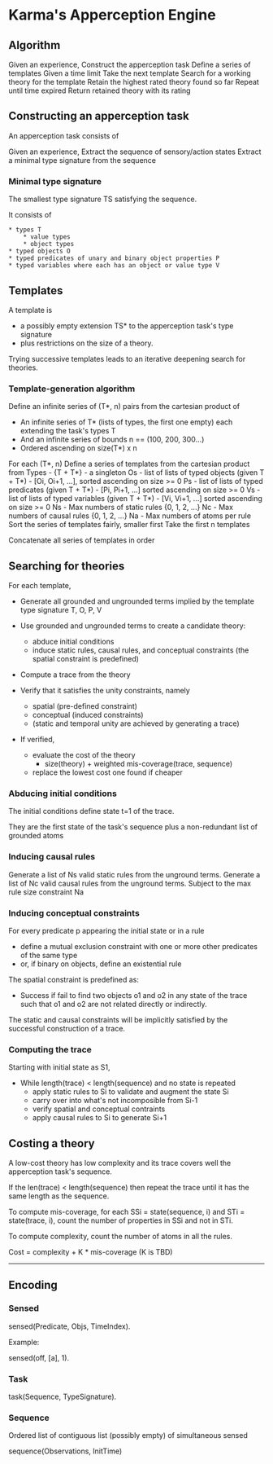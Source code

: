 # Karma's Apperception Engine

## Algorithm

Given an experience,
  Construct the apperception task
  Define a series of templates
    Given a time limit
      Take the next template
        Search for a working theory for the template
        Retain the highest rated theory found so far
      Repeat until time expired
  Return retained theory with its rating

## Constructing an apperception task

An apperception task consists of

Given an experience,
  Extract the sequence of sensory/action states
  Extract a minimal type signature from the sequence

### Minimal type signature

The smallest type signature TS satisfying the sequence.

It consists of

    * types T
        * value types
        * object types
    * typed objects O
    * typed predicates of unary and binary object properties P 
    * typed variables where each has an object or value type V

## Templates

A template is

* a possibly empty extension TS* to the apperception task's type signature
* plus restrictions on the size of a theory.

Trying successive templates leads to an iterative deepening search for theories.

### Template-generation algorithm

Define an infinite series of (T*, n) pairs from the cartesian product of

* An infinite series of T* (lists of types, the first one empty) each extending the task's types T
* And an infinite series of bounds n == (100, 200, 300...)
* Ordered ascending on size(T*) x n

For each (T*, n)
  Define a series of templates from the cartesian product from
    Types - {T + T*} - a singleton
    Os - list of lists of typed objects (given T + T*) - [Oi, Oi+1, ...], sorted ascending on size >= 0
    Ps - list of lists of typed predicates (given T + T*) - [Pi, Pi+1, ...] sorted ascending on size >= 0
    Vs - list of lists of typed variables (given T + T*) - [Vi, Vi+1, ...] sorted ascending on size >= 0
    Ns - Max numbers of static rules {0, 1, 2, ...}
    Nc - Max numbers of causal rules {0, 1, 2, ...}
    Na - Max numbers of atoms per rule
  Sort the series of templates fairly, smaller first
  Take the first n templates

Concatenate all series of templates in order

## Searching for theories

For each template,

* Generate all grounded and ungrounded terms implied by the template type signature T, O, P, V
* Use grounded and ungrounded terms to create a candidate theory:
  * abduce initial conditions
  * induce static rules, causal rules, and conceptual constraints (the spatial constraint is predefined)

* Compute a trace from the theory
* Verify that it satisfies the unity constraints, namely
  * spatial (pre-defined constraint)
  * conceptual (induced constraints)
  * (static and temporal unity are achieved by generating a trace)

* If verified,

  * evaluate the cost of the theory
    * size(theory) + weighted mis-coverage(trace, sequence)
  * replace the lowest cost one found if cheaper

### Abducing initial conditions

The initial conditions define state t=1 of the trace.

They are the first state of the task's sequence plus a non-redundant list of grounded atoms

### Inducing causal rules

Generate a list of Ns valid static rules from the unground terms.
Generate a list of Nc valid causal rules from the unground terms.
Subject to the max rule size constraint Na

### Inducing conceptual constraints

For every predicate p appearing the initial state or in a rule

* define a mutual exclusion constraint with one or more other predicates of the same type
* or, if binary on objects, define an existential rule

The spatial constraint is predefined as:

* Success if fail to find two objects o1 and o2 in any state of the trace such that o1 and o2 are not related directly or indirectly.

The static and causal constraints will be implicitly satisfied by the successful construction of a trace.

### Computing the trace

Starting with initial state as S1,

* While length(trace) < length(sequence) and no state is repeated
  * apply static rules to Si to validate and augment the state Si
  * carry over into what's not incomposible from Si-1
  * verify spatial and conceptual contraints
  * apply causal rules to Si to generate Si+1

## Costing a theory

A low-cost theory has low complexity and its trace covers well the apperception task's sequence.

If the len(trace) < length(sequence) then repeat the trace until it has the same length as the sequence.

To compute mis-coverage, for each SSi = state(sequence, i) and STi = state(trace, i), count the number of properties in SSi and not in STi.

To compute complexity, count the number of atoms in all the rules.

Cost = complexity + K * mis-coverage (K is TBD)

---------------------------------------------

## Encoding

### Sensed

sensed(Predicate, Objs, TimeIndex).

Example:

sensed(off, [a], 1).

### Task

task(Sequence, TypeSignature).

### Sequence

Ordered list of contiguous list (possibly empty) of simultaneous sensed

sequence(Observations, InitTime)
